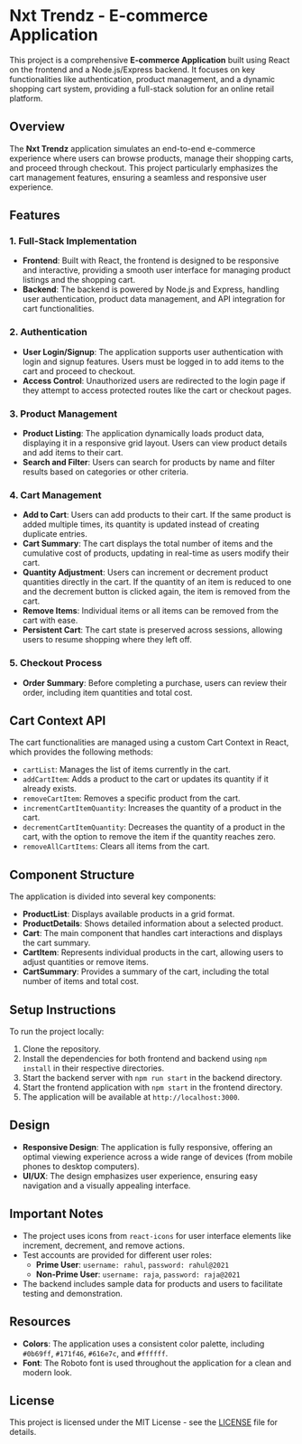 # Nxt Trendz - E-commerce Application

This project is a comprehensive **E-commerce Application** built using React on the frontend and a Node.js/Express backend. It focuses on key functionalities like authentication, product management, and a dynamic shopping cart system, providing a full-stack solution for an online retail platform.

## Overview

The **Nxt Trendz** application simulates an end-to-end e-commerce experience where users can browse products, manage their shopping carts, and proceed through checkout. This project particularly emphasizes the cart management features, ensuring a seamless and responsive user experience.

## Features

### 1. Full-Stack Implementation
- **Frontend**: Built with React, the frontend is designed to be responsive and interactive, providing a smooth user interface for managing product listings and the shopping cart.
- **Backend**: The backend is powered by Node.js and Express, handling user authentication, product data management, and API integration for cart functionalities.

### 2. Authentication
- **User Login/Signup**: The application supports user authentication with login and signup features. Users must be logged in to add items to the cart and proceed to checkout.
- **Access Control**: Unauthorized users are redirected to the login page if they attempt to access protected routes like the cart or checkout pages.

### 3. Product Management
- **Product Listing**: The application dynamically loads product data, displaying it in a responsive grid layout. Users can view product details and add items to their cart.
- **Search and Filter**: Users can search for products by name and filter results based on categories or other criteria.

### 4. Cart Management
- **Add to Cart**: Users can add products to their cart. If the same product is added multiple times, its quantity is updated instead of creating duplicate entries.
- **Cart Summary**: The cart displays the total number of items and the cumulative cost of products, updating in real-time as users modify their cart.
- **Quantity Adjustment**: Users can increment or decrement product quantities directly in the cart. If the quantity of an item is reduced to one and the decrement button is clicked again, the item is removed from the cart.
- **Remove Items**: Individual items or all items can be removed from the cart with ease.
- **Persistent Cart**: The cart state is preserved across sessions, allowing users to resume shopping where they left off.

### 5. Checkout Process
- **Order Summary**: Before completing a purchase, users can review their order, including item quantities and total cost.

## Cart Context API

The cart functionalities are managed using a custom Cart Context in React, which provides the following methods:

- `cartList`: Manages the list of items currently in the cart.
- `addCartItem`: Adds a product to the cart or updates its quantity if it already exists.
- `removeCartItem`: Removes a specific product from the cart.
- `incrementCartItemQuantity`: Increases the quantity of a product in the cart.
- `decrementCartItemQuantity`: Decreases the quantity of a product in the cart, with the option to remove the item if the quantity reaches zero.
- `removeAllCartItems`: Clears all items from the cart.

## Component Structure

The application is divided into several key components:

- **ProductList**: Displays available products in a grid format.
- **ProductDetails**: Shows detailed information about a selected product.
- **Cart**: The main component that handles cart interactions and displays the cart summary.
- **CartItem**: Represents individual products in the cart, allowing users to adjust quantities or remove items.
- **CartSummary**: Provides a summary of the cart, including the total number of items and total cost.

## Setup Instructions

To run the project locally:

1. Clone the repository.
2. Install the dependencies for both frontend and backend using `npm install` in their respective directories.
3. Start the backend server with `npm run start` in the backend directory.
4. Start the frontend application with `npm start` in the frontend directory.
5. The application will be available at `http://localhost:3000`.

## Design

- **Responsive Design**: The application is fully responsive, offering an optimal viewing experience across a wide range of devices (from mobile phones to desktop computers).
- **UI/UX**: The design emphasizes user experience, ensuring easy navigation and a visually appealing interface.

## Important Notes

- The project uses icons from `react-icons` for user interface elements like increment, decrement, and remove actions.
- Test accounts are provided for different user roles:
  - **Prime User**: `username: rahul`, `password: rahul@2021`
  - **Non-Prime User**: `username: raja`, `password: raja@2021`
- The backend includes sample data for products and users to facilitate testing and demonstration.

## Resources

- **Colors**: The application uses a consistent color palette, including `#0b69ff`, `#171f46`, `#616e7c`, and `#ffffff`.
- **Font**: The Roboto font is used throughout the application for a clean and modern look.

## License

This project is licensed under the MIT License - see the [LICENSE](LICENSE) file for details.
